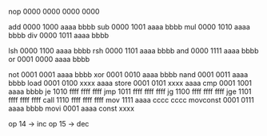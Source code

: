nop         0000 0000 0000 0000

add         0000 1000 aaaa bbbb
sub         0000 1001 aaaa bbbb
mul         0000 1010 aaaa bbbb
div         0000 1011 aaaa bbbb

lsh         0000 1100 aaaa bbbb
rsh         0000 1101 aaaa bbbb
and         0000 1111 aaaa bbbb
or          0001 0000 aaaa bbbb

not         0001 0001 aaaa bbbb
xor         0001 0010 aaaa bbbb
nand        0001 0011 aaaa bbbb
load        0001 0100 xxxx aaaa
store       0001 0101 xxxx aaaa
cmp         0001 1001 aaaa bbbb
je          1010 ffff ffff ffff
jmp         1011 ffff ffff ffff
jg          1100 ffff ffff ffff
jge         1101 ffff ffff ffff
call        1110 ffff ffff ffff
mov         1111 aaaa cccc cccc
movconst    0001 0111 aaaa bbbb
movi        0001 aaaa const xxxx



op 14 -> inc
op 15 -> dec